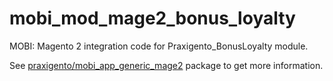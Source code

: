 # mobi_mod_mage2_bonus_loyalty

MOBI: Magento 2 integration code for Praxigento_BonusLoyalty module.


See [praxigento/mobi_app_generic_mage2](https://github.com/praxigento/mobi_app_generic_mage2) package
to get more information.